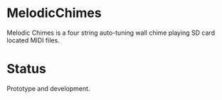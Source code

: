 # MelodicChimes

Melodic Chimes is a four string auto-tuning wall chime playing SD card located MIDI files.

# Status

Prototype and development.
